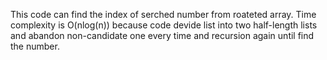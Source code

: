 This code can find the index of serched number from roateted array. Time complexity is O(nlog(n)) because code devide list into two half-length lists and abandon non-candidate one every time and recursion again until find the number. 